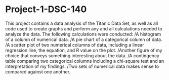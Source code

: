 # Project-1-DSC-140
This project contains a data analysis of the Titanic Data Set, as well as all code used to create graphs and perform any and all calculations needed to analyze the data. 
The following calculations were conducted:
/A histogram of a column of numerical data.
/A pie chart of a categorical column of data.
/A scatter plot of two numerical columns of data, including a linear regression line, the equation, and R value on the plot.
/Another figure of my choice that conveys something interesting about the data.
/A contingency table comparing two categorical columns including a chi-square test and an interpretation of my findings. 
/Two sets of numerical data makes sense to compared against one another. 
